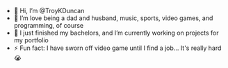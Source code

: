 - 👋 Hi, I’m @TroyKDuncan
- 👀 I’m love being a dad and husband, music, sports, video games, and programming, of course
- 🌱 I just finished my bachelors, and I’m currently working on projects for my portfolio
- ⚡ Fun fact: I have sworn off video game until I find a job... It's really hard 😭

<!---
TroyKDuncan/TroyKDuncan is a ✨ special ✨ repository because its `README.md` (this file) appears on your GitHub profile.
You can click the Preview link to take a look at your changes.
--->
